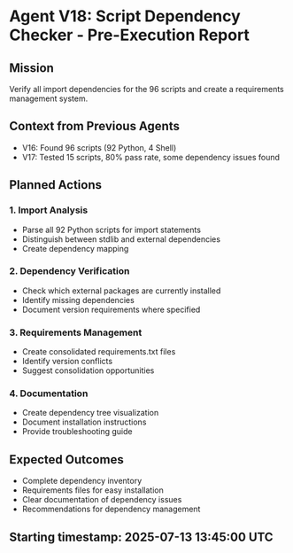 # Agent V18: Script Dependency Checker - Pre-Execution Report

## Mission
Verify all import dependencies for the 96 scripts and create a requirements management system.

## Context from Previous Agents
- V16: Found 96 scripts (92 Python, 4 Shell)
- V17: Tested 15 scripts, 80% pass rate, some dependency issues found

## Planned Actions

### 1. Import Analysis
- Parse all 92 Python scripts for import statements
- Distinguish between stdlib and external dependencies
- Create dependency mapping

### 2. Dependency Verification
- Check which external packages are currently installed
- Identify missing dependencies
- Document version requirements where specified

### 3. Requirements Management
- Create consolidated requirements.txt files
- Identify version conflicts
- Suggest consolidation opportunities

### 4. Documentation
- Create dependency tree visualization
- Document installation instructions
- Provide troubleshooting guide

## Expected Outcomes
- Complete dependency inventory
- Requirements files for easy installation
- Clear documentation of dependency issues
- Recommendations for dependency management

## Starting timestamp: 2025-07-13 13:45:00 UTC